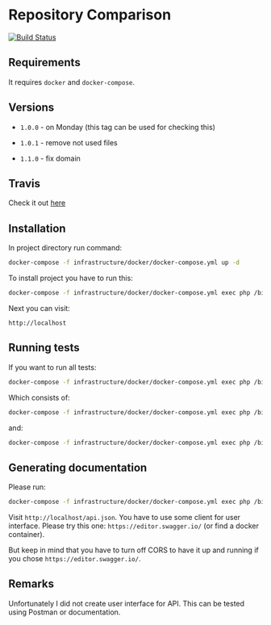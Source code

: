 # Repository Comparison

[![Build Status](https://travis-ci.org/ralfmaxxx/repository-comparison.svg?branch=master)](https://travis-ci.org/ralfmaxxx/repository-comparison)

## Requirements

It requires `docker` and `docker-compose`.

## Versions

* `1.0.0` - on Monday (this tag can be used for checking this)

* `1.0.1` - remove not used files

* `1.1.0` - fix domain

## Travis

Check it out [here](https://travis-ci.org/ralfmaxxx/repository-comparison)

## Installation

In project directory run command:

```bash
docker-compose -f infrastructure/docker/docker-compose.yml up -d
```

To install project you have to run this:

```bash
docker-compose -f infrastructure/docker/docker-compose.yml exec php /bin/bash -c "wait-for.sh mysql:3306 && composer install --no-interaction"
```

Next you can visit:

```
http://localhost
```

## Running tests

If you want to run all tests:

```bash
docker-compose -f infrastructure/docker/docker-compose.yml exec php /bin/bash -c "bin/phing all"
```

Which consists of:

```bash
docker-compose -f infrastructure/docker/docker-compose.yml exec php /bin/bash -c "bin/phing quality"
```

and:

```bash
docker-compose -f infrastructure/docker/docker-compose.yml exec php /bin/bash -ic "bin/phing tests"
```

## Generating documentation

Please run:

```bash
docker-compose -f infrastructure/docker/docker-compose.yml exec php /bin/bash -ic "bin/phing documentation"
```

Visit `http://localhost/api.json`. You have to use some client for user interface. Please try this one: `https://editor.swagger.io/` (or find a docker container).

But keep in mind that you have to turn off CORS to have it up and running if you chose `https://editor.swagger.io/`.

## Remarks

Unfortunately I did not create user interface for API. This can be tested using Postman or documentation.